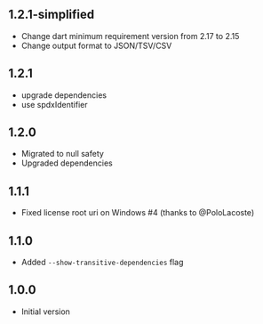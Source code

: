 ## 1.2.1-simplified
- Change dart minimum requirement version from 2.17 to 2.15
- Change output format to JSON/TSV/CSV

## 1.2.1

- upgrade dependencies
- use spdxIdentifier

## 1.2.0

- Migrated to null safety
- Upgraded dependencies

## 1.1.1

- Fixed license root uri on Windows #4 (thanks to @PoloLacoste)

## 1.1.0

- Added `--show-transitive-dependencies` flag

## 1.0.0

- Initial version
